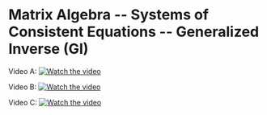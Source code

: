 # Matrix Algebra -- Systems of Consistent Equations -- Generalized Inverse (GI)

Video A: 
[![Watch the video](https://i9.ytimg.com/vi/Hq_73DJL58U/mqdefault.jpg?v=67afa17a&sqp=CJDj0b0G&rs=AOn4CLD5S6b03k0rMGgTOfsQi_TwLkCI9w)](https://youtu.be/Hq_73DJL58U)


Video B: 
[![Watch the video](https://i9.ytimg.com/vi_webp/Jn9eykpw0NQ/mqdefault.webp?v=67afa29b&sqp=CJDj0b0G&rs=AOn4CLCgq1iHRDJ999rrL5CBQdt9DhlPkw)](https://youtu.be/Jn9eykpw0NQ)

Video C: 
[![Watch the video](https://i9.ytimg.com/vi_webp/DJgCDB717Pg/mqdefault.webp?v=67afa307&sqp=CJDj0b0G&rs=AOn4CLDVzW9AeXA8HzgQi1iVDJF2aIqGrA)](https://youtu.be/DJgCDB717Pg)
